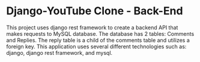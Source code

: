 # Django-YouTube Clone - Back-End
This project uses django rest framework to create a backend API that makes requests to MySQL database. The database has 2 tables: Comments and Replies. The reply table is a child of the comments table and utilizes a foreign key. This application uses several different technologies such as: django, django rest framework, and mysql.
